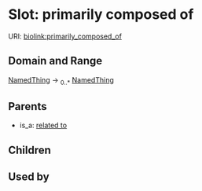 
# Slot: primarily composed of




URI: [biolink:primarily_composed_of](https://w3id.org/biolink/vocab/primarily_composed_of)


## Domain and Range

[NamedThing](NamedThing.md) &#8594;  <sub>0..\*</sub> [NamedThing](NamedThing.md)

## Parents

 *  is_a: [related to](related_to.md)

## Children


## Used by


